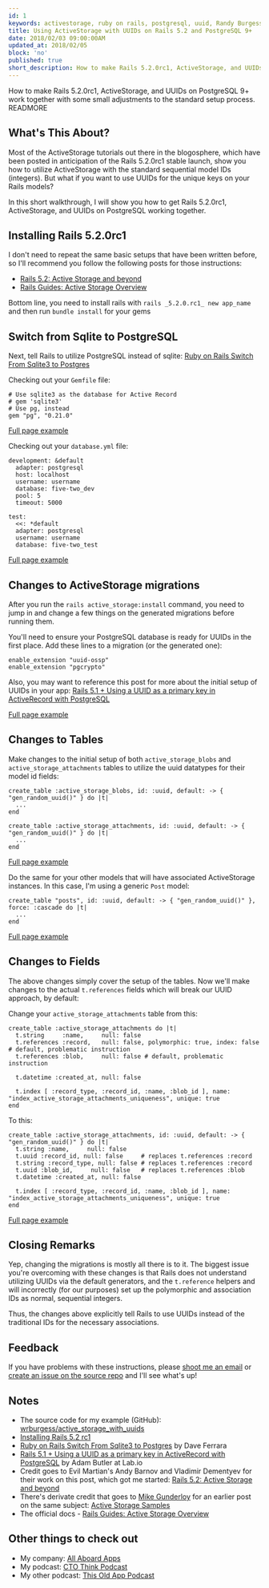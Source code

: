 ```yaml
---
id: 1
keywords: activestorage, ruby on rails, postgresql, uuid, Randy Burgess
title: Using ActiveStorage with UUIDs on Rails 5.2 and PostgreSQL 9+
date: 2018/02/03 09:00:00AM
updated_at: 2018/02/05
block: 'no'
published: true
short_description: How to make Rails 5.2.0rc1, ActiveStorage, and UUIDs on PostgreSQL 9+ work together with some small adjustments to the standard setup process.
---
```

How to make Rails 5.2.0rc1, ActiveStorage, and UUIDs on PostgreSQL 9+ work together with some small adjustments to the standard setup process.
READMORE

## What's This About?

Most of the ActiveStorage tutorials out there in the blogosphere, which have been posted in anticipation of the Rails 5.2.0rc1 stable launch, show you how to utilize ActiveStorage with the standard sequential model IDs (integers). But what if you want to use UUIDs for the unique keys on your Rails models?  

In this short walkthrough, I will show you how to get Rails 5.2.0rc1, ActiveStorage, and UUIDs on PostgreSQL working together.  

## Installing Rails 5.2.0rc1

I don't need to repeat the same basic setups that have been written before, so I'll recommend you follow the following posts for those instructions:

* [Rails 5.2:
Active Storage and beyond](https://evilmartians.com/chronicles/rails-5-2-active-storage-and-beyond)
* [Rails Guides: Active Storage Overview](http://edgeguides.rubyonrails.org/active_storage_overview.html)

Bottom line, you need to install rails with `rails _5.2.0.rc1_ new app_name` and then run `bundle install` for your gems

## Switch from Sqlite to PostgreSQL

Next, tell Rails to utilize PostgreSQL instead of sqlite: [Ruby on Rails Switch From Sqlite3 to Postgres](https://www.daveferrara1.com/ruby-in-rails-switch-from-sqlite3-to-postgres/)

Checking out your `Gemfile` file:

    # Use sqlite3 as the database for Active Record
    # gem 'sqlite3'
    # Use pg, instead
    gem "pg", "0.21.0"

[Full page example](https://github.com/wrburgess/active_storage_with_uuids/blob/master/Gemfile)  

Checking out your `database.yml` file:

    development: &default
      adapter: postgresql
      host: localhost
      username: username
      database: five-two_dev
      pool: 5
      timeout: 5000

    test:
      <<: *default
      adapter: postgresql
      username: username
      database: five-two_test

[Full page example](https://github.com/wrburgess/active_storage_with_uuids/blob/master/config/database.yml)  

## Changes to ActiveStorage migrations

After you run the `rails active_storage:install` command, you need to jump in and change a few things on the generated migrations before running them.  

You'll need to ensure your PostgreSQL database is ready for UUIDs in the first place. Add these lines to a migration (or the generated one):

    enable_extension "uuid-ossp"
    enable_extension "pgcrypto"

Also, you may want to reference this post for more about the initial setup of UUIDs in your app: [Rails 5.1 + Using a UUID as a primary key in ActiveRecord with PostgreSQL](https://lab.io/articles/2017/04/13/uuids-rails-5-1/)  

[Full page example](https://github.com/wrburgess/active_storage_with_uuids/blob/master/db/migrate/20180204011656_create_active_storage_tables.active_storage.rb)  

## Changes to Tables

Make changes to the initial setup of both `active_storage_blobs` and `active_storage_attachments` tables to utilize the uuid datatypes for their model id fields:

    create_table :active_storage_blobs, id: :uuid, default: -> { "gen_random_uuid()" } do |t|
      ...
    end

    create_table :active_storage_attachments, id: :uuid, default: -> { "gen_random_uuid()" } do |t|
      ...
    end

[Full page example](https://github.com/wrburgess/active_storage_with_uuids/blob/master/db/migrate/20180204011656_create_active_storage_tables.active_storage.rb)

Do the same for your other models that will have associated ActiveStorage instances. In this case, I'm using a generic `Post` model:

    create_table "posts", id: :uuid, default: -> { "gen_random_uuid()" }, force: :cascade do |t|
      ...
    end

[Full page example](https://github.com/wrburgess/active_storage_with_uuids/blob/master/db/migrate/20180204011656_create_active_storage_tables.active_storage.rb)

## Changes to Fields

The above changes simply cover the setup of the tables. Now we'll make changes to the actual `t.references` fields which will break our UUID approach, by default:

Change your `active_storage_attachments` table from this:

    create_table :active_storage_attachments do |t|
      t.string     :name,     null: false
      t.references :record,   null: false, polymorphic: true, index: false # default, problematic instruction
      t.references :blob,     null: false # default, problematic instruction

      t.datetime :created_at, null: false

      t.index [ :record_type, :record_id, :name, :blob_id ], name: "index_active_storage_attachments_uniqueness", unique: true
    end

To this:

    create_table :active_storage_attachments, id: :uuid, default: -> { "gen_random_uuid()" } do |t|
      t.string :name,     null: false
      t.uuid :record_id, null: false     # replaces t.references :record
      t.string :record_type, null: false # replaces t.references :record
      t.uuid :blob_id,     null: false   # replaces t.references :blob
      t.datetime :created_at, null: false

      t.index [ :record_type, :record_id, :name, :blob_id ], name: "index_active_storage_attachments_uniqueness", unique: true
    end

[Full page example](https://github.com/wrburgess/active_storage_with_uuids/blob/master/db/migrate/20180204011656_create_active_storage_tables.active_storage.rb)  

## Closing Remarks

Yep, changing the migrations is mostly all there is to it. The biggest issue you're overcoming with these changes is that Rails does not understand utilizing UUIDs via the default generators, and the `t.reference` helpers and will incorrectly (for our purposes) set up the polymorphic and association IDs as normal, sequential integers.  

Thus, the changes above explicitly tell Rails to use UUIDs instead of the traditional IDs for the necessary associations.  

## Feedback

If you have problems with these instructions, please [shoot me an email](mailto:randy@allaboardapps.com) or [create an issue on the source repo](https://github.com/wrburgess/active_storage_with_uuids/issues) and I'll see what's up!  

## Notes

* The source code for my example (GitHub): [wrburgess/active_storage_with_uuids](https://github.com/wrburgess/active_storage_with_uuids)
* [Installing Rails 5.2 rc1](http://weblog.rubyonrails.org/2017/3/20/Rails-5-1-rc1/)
* [Ruby on Rails Switch From Sqlite3 to Postgres](https://www.daveferrara1.com/ruby-in-rails-switch-from-sqlite3-to-postgres/) by Dave Ferrara
* [Rails 5.1 + Using a UUID as a primary key in ActiveRecord with PostgreSQL](https://lab.io/articles/2017/04/13/uuids-rails-5-1/) by Adam Butler at Lab.io
* Credit goes to Evil Martian's Andy Barnov and Vladimir Dementyev for their work on this post, which got me started: [Rails 5.2:
Active Storage and beyond](https://evilmartians.com/chronicles/rails-5-2-active-storage-and-beyond)
* There's derivate credit that goes to [Mike Gunderloy](https://afreshcup.com/about/) for an earlier post on the same subject: [Active Storage Samples](https://afreshcup.com/home/2017/07/23/activestorage-samples)
* The official docs - [Rails Guides: Active Storage Overview](http://edgeguides.rubyonrails.org/active_storage_overview.html)

## Other things to check out

* My company: [All Aboard Apps](https://www.allaboardapps.com)
* My podcast: [CTO Think Podcast](https://www.ctothink.com)
* My other podcast: [This Old App Podcast](https://thisoldapp.online)
